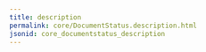 ```yaml
---
title: description
permalink: core/DocumentStatus.description.html
jsonid: core_documentstatus_description
---
```

